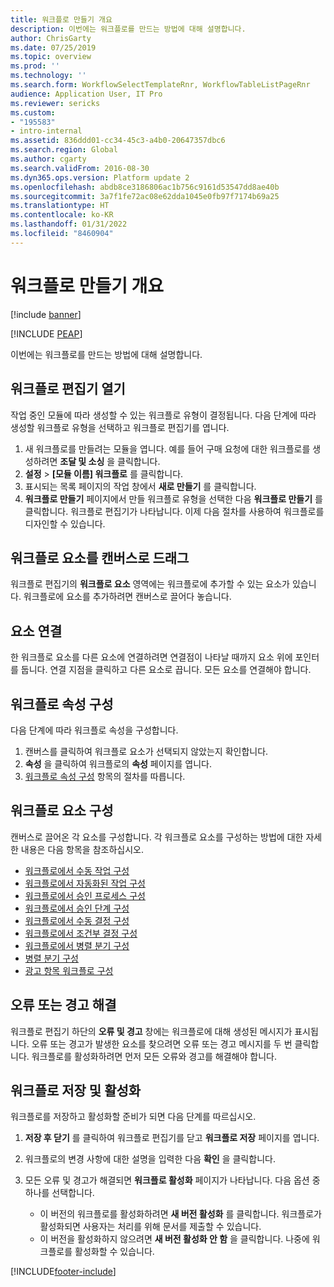 ```yaml
---
title: 워크플로 만들기 개요
description: 이번에는 워크플로를 만드는 방법에 대해 설명합니다.
author: ChrisGarty
ms.date: 07/25/2019
ms.topic: overview
ms.prod: ''
ms.technology: ''
ms.search.form: WorkflowSelectTemplateRnr, WorkflowTableListPageRnr
audience: Application User, IT Pro
ms.reviewer: sericks
ms.custom:
- "195583"
- intro-internal
ms.assetid: 836ddd01-cc34-45c3-a4b0-20647357dbc6
ms.search.region: Global
ms.author: cgarty
ms.search.validFrom: 2016-08-30
ms.dyn365.ops.version: Platform update 2
ms.openlocfilehash: abdb8ce3186806ac1b756c9161d53547dd8ae40b
ms.sourcegitcommit: 3a7f1fe72ac08e62dda1045e0fb97f7174b69a25
ms.translationtype: HT
ms.contentlocale: ko-KR
ms.lasthandoff: 01/31/2022
ms.locfileid: "8460904"
---
```

# <a name="create-workflows-overview"></a>워크플로 만들기 개요

[!include [banner](../includes/banner.md)]


[!INCLUDE [PEAP](../../../includes/peap-1.md)]

이번에는 워크플로를 만드는 방법에 대해 설명합니다.

## <a name="open-the-workflow-editor"></a>워크플로 편집기 열기

작업 중인 모듈에 따라 생성할 수 있는 워크플로 유형이 결정됩니다. 다음 단계에 따라 생성할 워크플로 유형을 선택하고 워크플로 편집기를 엽니다.

1. 새 워크플로를 만들려는 모듈을 엽니다. 예를 들어 구매 요청에 대한 워크플로를 생성하려면 **조달 및 소싱** 을 클릭합니다.
2. **설정** &gt; **\[모듈 이름\] 워크플로** 를 클릭합니다.
3. 표시되는 목록 페이지의 작업 창에서 **새로 만들기** 를 클릭합니다.
4. **워크플로 만들기** 페이지에서 만들 워크플로 유형을 선택한 다음 **워크플로 만들기** 를 클릭합니다. 워크플로 편집기가 나타납니다. 이제 다음 절차를 사용하여 워크플로를 디자인할 수 있습니다.

## <a name="drag-workflow-elements-onto-the-canvas"></a>워크플로 요소를 캔버스로 드래그

워크플로 편집기의 **워크플로 요소** 영역에는 워크플로에 추가할 수 있는 요소가 있습니다. 워크플로에 요소를 추가하려면 캔버스로 끌어다 놓습니다.

## <a name="connect-the-elements"></a>요소 연결

한 워크플로 요소를 다른 요소에 연결하려면 연결점이 나타날 때까지 요소 위에 포인터를 둡니다. 연결 지점을 클릭하고 다른 요소로 끕니다. 모든 요소를 연결해야 합니다.

## <a name="configure-the-properties-of-the-workflow"></a>워크플로 속성 구성

다음 단계에 따라 워크플로 속성을 구성합니다.

1. 캔버스를 클릭하여 워크플로 요소가 선택되지 않았는지 확인합니다.
2. **속성** 을 클릭하여 워크플로의 **속성** 페이지를 엽니다.
3. [워크플로 속성 구성](configure-workflow-properties.md) 항목의 절차를 따릅니다.

## <a name="configure-the-elements-of-the-workflow"></a>워크플로 요소 구성

캔버스로 끌어온 각 요소를 구성합니다. 각 워크플로 요소를 구성하는 방법에 대한 자세한 내용은 다음 항목을 참조하십시오.

- [워크플로에서 수동 작업 구성](configure-manual-task-workflow.md)
- [워크플로에서 자동화된 작업 구성](configure-automated-task-workflow.md)
- [워크플로에서 승인 프로세스 구성](configure-approval-process-workflow.md)
- [워크플로에서 승인 단계 구성](configure-approval-step-workflow.md)
- [워크플로에서 수동 결정 구성](configure-manual-decision-workflow.md)
- [워크플로에서 조건부 결정 구성](configure-conditional-decision-workflow.md)
- [워크플로에서 병렬 분기 구성](configure-parallel-activity-workflow.md)
- [병렬 분기 구성](configure-parallel-branch-workflow.md)
- [광고 항목 워크플로 구성](configure-line-item-workflow.md)

## <a name="resolve-any-errors-or-warnings"></a>오류 또는 경고 해결

워크플로 편집기 하단의 **오류 및 경고** 창에는 워크플로에 대해 생성된 메시지가 표시됩니다. 오류 또는 경고가 발생한 요소를 찾으려면 오류 또는 경고 메시지를 두 번 클릭합니다. 워크플로를 활성화하려면 먼저 모든 오류와 경고를 해결해야 합니다.

## <a name="save-and-activate-the-workflow"></a>워크플로 저장 및 활성화

워크플로를 저장하고 활성화할 준비가 되면 다음 단계를 따르십시오.

1. **저장 후 닫기** 를 클릭하여 워크플로 편집기를 닫고 **워크플로 저장** 페이지를 엽니다.
2. 워크플로의 변경 사항에 대한 설명을 입력한 다음 **확인** 을 클릭합니다.
3. 모든 오류 및 경고가 해결되면 **워크플로 활성화** 페이지가 나타납니다. 다음 옵션 중 하나를 선택합니다.

    - 이 버전의 워크플로를 활성화하려면 **새 버전 활성화** 를 클릭합니다. 워크플로가 활성화되면 사용자는 처리를 위해 문서를 제출할 수 있습니다.
    - 이 버전을 활성화하지 않으려면 **새 버전 활성화 안 함** 을 클릭합니다. 나중에 워크플로를 활성화할 수 있습니다.


[!INCLUDE[footer-include](../../../includes/footer-banner.md)]